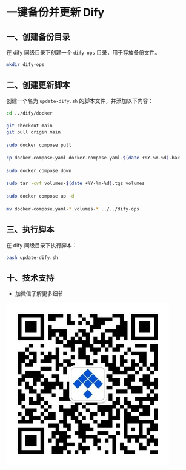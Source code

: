 # 一键备份并更新 Dify

## 一、创建备份目录
在 dify 同级目录下创建一个 `dify-ops` 目录，用于存放备份文件。
```bash
mkdir dify-ops
```

## 二、创建更新脚本
创建一个名为 `update-dify.sh` 的脚本文件，并添加以下内容：
```bash
cd ../dify/docker

git checkout main
git pull origin main

sudo docker compose pull

cp docker-compose.yaml docker-compose.yaml-$(date +%Y-%m-%d).bak

sudo docker compose down

sudo tar -cvf volumes-$(date +%Y-%m-%d).tgz volumes

sudo docker compose up -d

mv docker-compose.yaml-* volumes-* ../../dify-ops
```

## 三、执行脚本
在 dify 同级目录下执行脚本：
```bash
bash update-dify.sh
```

## 十、技术支持
- 加微信了解更多细节

![关注公众号](./images/official_qrcode.webp)
